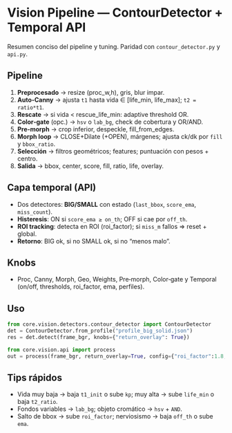 # Vision Pipeline — ContourDetector + Temporal API

Resumen conciso del pipeline y tuning. Paridad con `contour_detector.py` y `api.py`.

## Pipeline
1) **Preprocesado** → resize (proc_w,h), gris, blur impar.  
2) **Auto‑Canny** → ajusta `t1` hasta vida ∈ [life_min, life_max]; `t2 = ratio*t1`.  
3) **Rescate** → si vida &lt; rescue_life_min: adaptive threshold OR.  
4) **Color‑gate** (opc.) → `hsv` o `lab_bg`, check de cobertura y OR/AND.  
5) **Pre‑morph** → crop inferior, despeckle, fill_from_edges.  
6) **Morph loop** → CLOSE+Dilate (+OPEN), márgenes; ajusta ck/dk por `fill` y `bbox_ratio`.  
7) **Selección** → filtros geométricos; features; puntuación con pesos + centro.  
8) **Salida** → bbox, center, score, fill, ratio, life, overlay.

## Capa temporal (API)
- Dos detectores: **BIG/SMALL** con estado (`last_bbox`, `score_ema`, `miss_count`).  
- **Histeresis**: ON si `score_ema ≥ on_th`; OFF si cae por `off_th`.  
- **ROI tracking**: detecta en ROI (roi_factor); si `miss_m` fallos ⇒ reset + global.  
- **Retorno**: BIG ok, si no SMALL ok, si no “menos malo”.

## Knobs
- Proc, Canny, Morph, Geo, Weights, Pre‑morph, Color‑gate y Temporal (on/off, thresholds, roi_factor, ema, perfiles).

## Uso
```python
from core.vision.detectors.contour_detector import ContourDetector
det = ContourDetector.from_profile("profile_big_solid.json")
res = det.detect(frame_bgr, knobs={"return_overlay": True})

from core.vision.api import process
out = process(frame_bgr, return_overlay=True, config={"roi_factor":1.8, "ema":0.7})
```

## Tips rápidos
- Vida muy baja → baja `t1_init` o sube `kp`; muy alta → sube `life_min` o baja `t2_ratio`.  
- Fondos variables → `lab_bg`; objeto cromático → `hsv` + `AND`.  
- Salto de bbox → sube `roi_factor`; nerviosismo → baja `off_th` o sube `ema`.  
